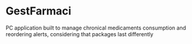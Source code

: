# GestFarmaci
PC application built to manage chronical medicaments consumption and reordering alerts, considering that packages last differently
